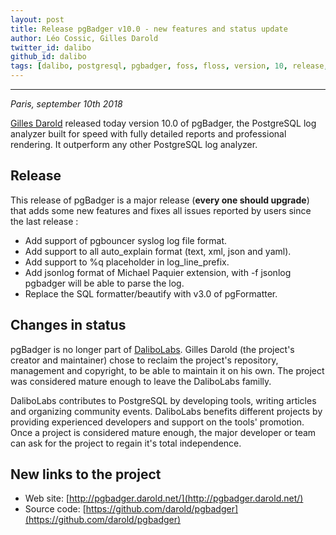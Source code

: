 ```yaml
---
layout: post
title: Release pgBadger v10.0 - new features and status update
author: Léo Cossic, Gilles Darold
twitter_id: dalibo
github_id: dalibo
tags: [dalibo, postgresql, pgbadger, foss, floss, version, 10, release, 2018]
---
```


---

*Paris, september 10th 2018*

[Gilles Darold](http://www.darold.net/) released today version 10.0 of pgBadger, the PostgreSQL log analyzer built for speed with fully detailed reports and professional rendering. It outperform any other PostgreSQL log analyzer.

<!--MORE-->

## Release
This release of pgBadger is a major release (**every one should upgrade**) that adds some new features and fixes all issues reported by users since the last release :

  * Add support of pgbouncer syslog log file format.
  * Add support to all auto_explain format (text, xml, json and yaml).
  * Add support to %q placeholder in log_line_prefix.
  * Add jsonlog format of Michael Paquier extension, with -f jsonlog
    pgbadger will be able to parse the log.
  * Replace the SQL formatter/beautify with v3.0 of pgFormatter.

## Changes in status
pgBadger is no longer part of [DaliboLabs](https://github.com/dalibo). Gilles Darold (the project's creator and maintainer) chose to reclaim the project's repository, management and copyright, to be able to maintain it on his own. The project was considered mature enough to leave the DaliboLabs familly.

DaliboLabs contributes to PostgreSQL by developing tools, writing articles and organizing community events. DaliboLabs benefits different projects by providing experienced developers and support on the tools' promotion. Once a project is considered mature enough, the major developer or team can ask for the project to regain it's total independence.

## New links to the project

 * Web site: [http://pgbadger.darold.net/](http://pgbadger.darold.net/)
 * Source code: [https://github.com/darold/pgbadger](https://github.com/darold/pgbadger)
